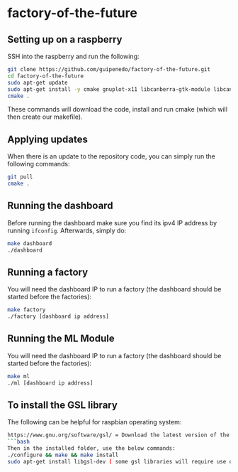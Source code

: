 # factory-of-the-future

## Setting up on a raspberry
SSH into the raspberry and run the following:
```bash
git clone https://github.com/guipenedo/factory-of-the-future.git
cd factory-of-the-future
sudo apt-get update
sudo apt-get install -y cmake gnuplot-x11 libcanberra-gtk-module libcanberra-gtk3-module
cmake .
```

These commands will download the code, install and run cmake (which will then create our makefile).

## Applying updates
When there is an update to the repository code, you can simply run the following commands:
```bash
git pull
cmake .
```

## Running the dashboard
Before running the dashboard make sure you find its ipv4 IP address by running `ifconfig`.
Afterwards, simply do:
```bash
make dashboard
./dashboard
```

## Running a factory
You will need the dashboard IP to run a factory (the dashboard should be started before the factories):
```bash
make factory
./factory [dashboard ip address]
```

## Running the ML Module
You will need the dashboard IP to run a factory (the dashboard should be started before the factories):
```bash
make ml
./ml [dashboard ip address]
```
## To install the GSL library 
The following can be helpful for raspbian operating system:
```bash
https://www.gnu.org/software/gsl/ = Download the latest version of the GSL library from this link
```bash
Then in the installed folder, use the below commands:
./configure && make && make install
sudo apt-get install libgsl-dev ( some gsl libraries will require use of libgsl to execute)
